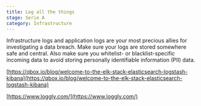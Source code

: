 ```yaml
---
title: Log all the things
stage: Serie A
category: Infrastructure
---
```

Infrastructure logs and application logs are your most precious allies for investigating a data breach. Make sure your logs are stored somewhere safe and central. Also make sure you whitelist- or blacklist-specific incoming data to avoid storing personally identifiable information (PII) data.

[https://qbox.io/blog/welcome-to-the-elk-stack-elasticsearch-logstash-kibana](https://qbox.io/blog/welcome-to-the-elk-stack-elasticsearch-logstash-kibana)

[https://www.loggly.com/](https://www.loggly.com/)
